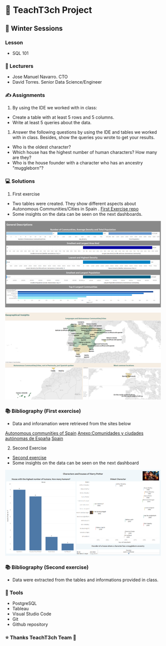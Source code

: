 # 📝 TeachT3ch Project

## 📜 Winter Sessions

### Lesson

- SQL 101

### 🤵 Lecturers

- Jose Manuel Navarro. CTO
- David Torres. Senior Data Science/Engineer

### ✍ Assignments

1. By using the IDE we worked with in class:

- Create a table with at least 5 rows and 5 columns.
- Write at least 5 queries about the data.

1. Answer the following questions by using the IDE and tables we worked with in class. Besides, show the queries you wrote to get your results.

- Who is the oldest character?
- Which house has the highest number of human characters? How many are they?
- Who is the house founder with a character who has an ancestry "muggleborn"?

### 💻 Solutions

1. First exercise

- Two tables were created. They show different aspects about Autonomous Communities/Cities in Spain . [First Exercise repo](first_excersise.sql)
- Some insights on the data can be seen on the next dashboards.

![General Description Dashboard](tableau_dashboards/general_descriptions.png)

![Geographical Description Dashboard](tableau_dashboards/geographical_descripcion.png)

### 📚 Bibliography (First exercise)

- Data and inforamation were retrieved from the sites below

[Autonomous communities of Spain](https://simple.wikipedia.org/wiki/Autonomous_communities_of_Spain)
[Anexo:Comunidades y ciudades autónomas de España](https://es.wikipedia.org/wiki/Anexo:Comunidades_y_ciudades_aut%C3%B3nomas_de_Espa%C3%B1a)
[Spain](https://en.wikipedia.org/wiki/Spain#cite_note-c-4)

2. Second Exercise

- [Second exercise](second_excersise.sql)
- Some insights on the data can be seen on the next dashboard

![Harry Potter Dashboard](tableau_dashboards/harry_potter_dashboard.png)

### 📚 Bibliography (Second exercise)

- Data were extracted from the tables and informations provided in class.

### 🔧 Tools

- PostgreSQL
- Tableau
- Visual Studio Code
- Git
- Github repository

### ⭐ Thanks TeachT3ch Team 🏅
